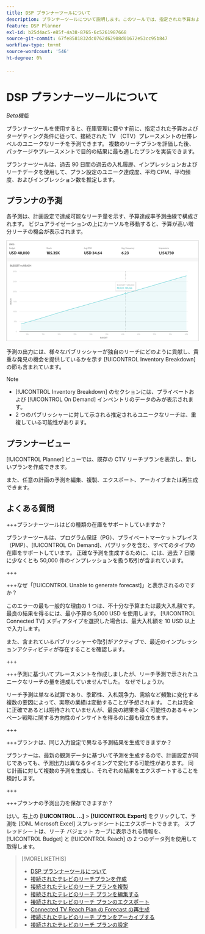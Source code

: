 ```yaml
---
title: DSP プランナーツールについて
description: プランナーツールについて説明します。このツールでは、指定された予算およびターゲティング条件に従って、コネクテッド TV （CTV）プレースメントのユニークなリーチを予測します。
feature: DSP Planner
exl-id: b25d4ac5-e85f-4a38-8765-6c5261987668
source-git-commit: 67fe8581832dc0762d62908d01672e53cc95b847
workflow-type: tm+mt
source-wordcount: '546'
ht-degree: 0%

---
```


# DSP プランナーツールについて

<!-- rename all titles/descriptions from "CTV reach planner" to "campaign reach planner" -->

*Beta機能*

プランナーツールを使用すると、在庫管理に費やす前に、指定された予算およびターゲティング条件に従って、接続された TV （CTV）プレースメントの世帯レベルのユニークなリーチを予測できます。 複数のリーチプランを評価した後、パッケージやプレースメントで目的の結果に最も適したプランを実装できます。

プランナーツールは、過去 90 日間の過去の入札履歴、インプレッションおよびリーチデータを使用して、プラン設定のユニーク達成度、平均 CPM、平均頻度、およびインプレッション数を推定します。

## プランナの予測

各予測は、計画設定で達成可能なリーチ量を示す、予算達成率予測曲線で構成されます。 ビジュアライゼーションの上にカーソルを移動すると、予算が高い増分リーチの機会が表示されます。

![ 計画担当予測 ](/help/dsp/assets/planner-forecast.png " 計画担当予測 ")

予測の出力には、様々なパブリッシャーが独自のリーチにどのように貢献し、貴重な発見の機会を提供しているかを示す [!UICONTROL Inventory Breakdown] の節も含まれています。

>[!NOTE]
>
>* [!UICONTROL Inventory Breakdown] のセクションには、プライベートおよび [!UICONTROL On Demand] インベントリのデータのみが表示されます。
>* 2 つのパブリッシャーに対して示される推定されるユニークなリーチは、重複している可能性があります。

## プランナービュー

[!UICONTROL Planner] ビューでは、既存の CTV リーチプランを表示し、新しいプランを作成できます。

また、任意の計画の予測を編集、複製、エクスポート、アーカイブまたは再生成できます。

## よくある質問

+++プランナーツールはどの種類の在庫をサポートしていますか？

プランナーツールは、プログラム保証（PG）、プライベートマーケットプレイス（PMP）、[!UICONTROL On Demand]、パブリックを含む、すべてのタイプの在庫をサポートしています。 正確な予測を生成するために、には、過去 7 日間に少なくとも 50,000 件のインプレッションを扱う取引が含まれています。

+++

+++なぜ「[!UICONTROL Unable to generate forecast]」と表示されるのですか？

このエラーの最も一般的な理由の 1 つは、不十分な予算または最大入札額です。 最良の結果を得るには、最小予算の 5,000 USD を使用します。 [!UICONTROL Connected TV] メディアタイプを選択した場合は、最大入札額を 10 USD 以上で入力します。

また、含まれているパブリッシャーや取引がアクティブで、最近のインプレッションアクティビティが存在することを確認します。

+++

+++予測に基づいてプレースメントを作成しましたが、リーチ予測で示されたユニークなリーチの量を達成していませんでした。 なぜでしょうか。

リーチ予測は単なる試算であり、季節性、入札競争力、需給など頻繁に変化する複数の要因によって、実際の業績は変動することが予想されます。 これは完全に正確であるとは期待されていませんが、最良の結果を導く可能性のあるキャンペーン戦略に関する方向性のインサイトを得るのに最も役立ちます。

+++

+++プランナは、同じ入力設定で異なる予測結果を生成できますか？

プランナーは、最新の観測データに基づいて予測を生成するので、計画設定が同じであっても、予測出力は異なるタイミングで変化する可能性があります。 同じ計画に対して複数の予測を生成し、それぞれの結果をエクスポートすることを検討します。

+++

+++プランナの予測出力を保存できますか？

はい。右上の **[!UICONTROL ...]** > **[!UICONTROL Export]** をクリックして、予測を [!DNL Microsoft Excel] スプレッドシートにエクスポートできます。 スプレッドシートは、リーチ バジェット カーブに表示される情報を、[!UICONTROL Budget] と [!UICONTROL Reach] の 2 つのデータ列を使用して取得します。

>[!MORELIKETHIS]
>
>* [DSP プランナーツールについて ](planner-about.md)
>* [ 接続されたテレビのリーチプランを作成 ](planner-create.md)
>* [ 接続されたテレビのリーチ プランを複製 ](planner-duplicate.md)
>* [ 接続されたテレビのリーチ プランを編集する ](planner-edit.md)
>* [ 接続されたテレビのリーチ プランのエクスポート ](planner-export.md)
>* [Connected TV Reach Plan の Forecast の再生成 ](planner-forecast.md)
>* [ 接続されたテレビのリーチ プランをアーカイブする ](planner-archive.md)
>* [ 接続されたテレビのリーチ プランの設定 ](planner-settings.md)
